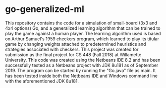 # go-generalized-ml
This repository contains the code for a simulation of small-board (3x3 and 4x4 options) Go, and a generalized learning algorithm that can be trained to play the game against a human player. The learning algorithm used is based on Arthur Samuel's 1959 checkers program, which learned to play its titular game by changing weights attached to predetermined heuristics and strategies associated with checkers. This project was created for submission as the final project for CS 448 (Fall 2018) at Willamette University. This code was created using the Netbeans IDE 8.2 and has been successfully tested as a Netbeans project with JDK 8u181 as of September 2019. The program can be started by running the "Go.java" file as main. It has been tested inside both the Netbeans IDE and Windows command line with the aforementioned JDK 8u181.
